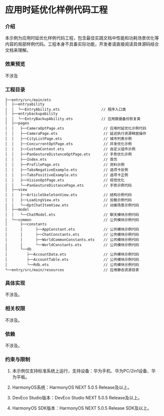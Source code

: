 # 应用时延优化样例代码工程

### 介绍

本示例为应用时延优化样例代码工程，包含最佳实践文档中性能和功耗场景优化等内容的局部样例代码。工程本身不具备实际功能，开发者请直接阅读具体源码结合文档来理解。


### 效果预览

不涉及

### 工程目录
```
├──entry/src/main/ets
│  ├──entryability
│  │  └──EntryAbility.ets                   // 程序入口类
│  ├──entrybackupability
│  │  └──EntryBackupAbility.ets             // 应用数据备份恢复类
│  ├──pages
│  │   ├──CameraOptPage.ets                  // 应用时延优化示例代码
│  │   ├──CameraPage.ets                     // 延迟执行资源释放操作
│  │   ├──CityListPage.ets                   // 城市列表示例
│  │   ├──ConcurrentOptPage.ets              // 并发优化示例
│  │   ├──CustomContent.ets                  // 自定义组件示例
│  │   ├──PanGestureDistanceOptPage.ets      // 手势优化示例
│  │   ├──Index.ets                          // 首页
│  │   ├──ProfilePage.ets                    // 资料示例
│  │   ├──TabsNegativeExample.ets            // 选项卡反例
│  │   ├──TabsPositiveExample.ets            // 选项卡正例
│  │   ├──VisionOptPage.ets                  // 视觉优化
│  │   └──PanGestureDistancePage.ets         // 手势示例代码
│  ├──view
│  │   ├──ArticleSkeletonView.ets            // 结构示例代码
│  │   ├──LoadingView.ets                    // 加载示例代码
│  │   └──OptChatItemView.ets                // 动画场景示例代码
│  ├──model
│  │   └──ChatModel.ets                      // 聊天模块示例代码
│  └──common                                 // 公共模块示例代码
│      ├──constants
│      │      ├──AppConstant.ets             // 公共模块示例代码
│      │      ├──ChatConstants.ets           // 公共模块示例代码
│      │      ├──WorldCommonConstants.ets    // 公共模块示例代码
│      │      └──WorldConstants.ets          // 公共模块示例代码
│      └──db
│         ├──AccountData.ets                 // 公共模块示例代码
│         ├──AccountTable.ets                // 公共模块示例代码
│         └──Rdb.ets                         // 公共模块示例代码
└──entry/src/main/resources                  // 应用静态资源目录
```

### 具体实现

不涉及。

### 相关权限

不涉及。

### 依赖

不涉及。

###  约束与限制

1. 本示例仅支持标准系统上运行，支持设备：华为手机、华为PC/2in1设备、华为平板。

2. HarmonyOS系统：HarmonyOS NEXT 5.0.5 Release及以上。

3. DevEco Studio版本：DevEco Studio NEXT 5.0.5 Release及以上。

4. HarmonyOS SDK版本：HarmonyOS NEXT 5.0.5 Release SDK及以上。